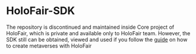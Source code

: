 # HoloFair-SDK

The repository is discontinued and maintained inside Core project of HoloFair, which is private and available only to HoloFair team. However, the SDK still can be obtained,  viewed and used if you follow the [guide](https://docs.holofair.app/development/initial-setup/start-here) on how to create metaverses with HoloFair
